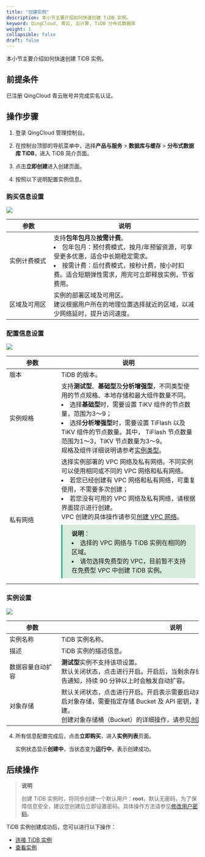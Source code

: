 ```yaml
---
title: "创建实例"
description: 本小节主要介绍如何快速创建 TiDB 实例。 
keyword: QingCloud, 青云, 云计算, TiDB 分布式数据库
weight: 1
collapsible: false
draft: false
---
```


本小节主要介绍如何快速创建 TiDB 实例。

## 前提条件

已注册 QingCloud 青云账号并完成实名认证。

## 操作步骤

1. 登录 QingCloud 管理控制台。
2. 在控制台顶部的导航菜单中，选择**产品与服务** > **数据库与缓存** > **分布式数据库 TiDB**，进入 TiDB 简介页面。


3. 点击**立即创建**进入创建页面。
4. 按照以下说明配置实例信息。

### 购买信息设置

![](../../../_images/create_bug_info.png)

| <span style="display:inline-block;width:100px">参数</span> | 说明                                                         |
| ---------------------------------------------------------- | ------------------------------------------------------------ |
| 实例计费模式                                               | 支持**包年包月**及**按需计费**。<br/><li>包年包月：预付费模式，按月/年预留资源，可享受更多优惠，适合中长期稳定需求。</li><li>按需计费：后付费模式，按秒计费，按小时扣费。适合短期弹性需求，用完可立即释放实例，节省费用。</li> |
| 区域及可用区                                               | 实例的部署区域及可用区。<br/>建议根据用户所在的地理位置选择就近的区域，以减少网络延时，提升访问速度。 |

### 配置信息设置

![](../../../_images/create_setting_info.png)

| <span style="display:inline-block;width:120px">参数</span> | 说明                                                         |
| ---------------------------------------------------------- | ------------------------------------------------------------ |
| 版本                                                       | TiDB 的版本。                                                |
| 实例规格                                                   | 支持**测试型**、**基础型**及**分析增强型**，不同类型使用的节点规格、本地存储和最大组件数量不同。<br/><li>选择**基础型**时，需要设置 TiKV 组件的节点数量，范围为3～9；</li><li>选择**分析增强型**时，需要设置 TiFlash 以及 TiKV 组件的节点数量。其中， TiFlash 节点数量范围为1～3，TiKV 节点数量为3～9。</li>规格及组件详细说明请参考[实例类型](../../intro/instance_type/)。 |
| 私有网络                                                   | 选择实例部署的 VPC 网络及私有网络。不同实例可以使用相同或不同的 VPC 网络和私有网络。<li>若您已经创建有 VPC 网络和私有网络，可重复使用，不需要多次创建；</li><li>若您没有可用的 VPC 网络及私有网络，请根据界面提示进行创建。</li>VPC 创建的具体操作请参见[创建 VPC 网络](/network/vpc/manual/vpcnet/10_create_vpc/)。<br/><div style="background-color: #D8ECDE; padding: 10px 24px; margin: 10px 0; border-left: 3px solid #00a971;">  <b>说明</b>：<li>选择的 VPC 网络与 TiDB 实例在相同的区域。</li><li>请勿选择免费型的 VPC，目前暂不支持在免费型 VPC 中创建 TiDB 实例。</li></div> |

### 实例设置

![](../../../_images/create_instance_setting.png)

| <span style="display:inline-block;width:120px">参数</span> | <span style="display:inline-block;width:600px">说明</span>   |
| ---------------------------------------------------------- | ------------------------------------------------------------ |
| 实例名称                                                   | TiDB 实例名称。                                              |
| 描述                                                       | TiDB 实例的描述信息。                                        |
| 数据容量自动扩容                                           | **测试型**实例不支持该项设置。<br/>默认关闭状态，点击进行开启。开启后，当剩余存储容量不足 30% 时，您将收到警告通知，持续 90 分钟以上时会触发自动扩容。 |
| 对象存储                                                   | 默认关闭状态，点击进行开启。开启表示需要启动对象存储服务来存储备份数据。开启对象存储，需要指定存储 Bucket 及 API 密钥，若未创建，请根据界面提示进行创建。<br>创建对象存储桶（Bucket）的详细操作，请参见[创建 Bucket](/storage/object-storage/manual/bucket_manage/#创建-bucket)。 |

4. 所有信息配置完成后，点击**立即购买**，进入**实例列表**页面。

   实例状态显示**创建中**，当状态变为**运行中**，表示创建成功。

## 后续操作

>**说明**
>
>创建 TiDB 实例时，将同步创建一个默认用户：**root**，默认无密码，为了保障信息安全，建议您创建后立即设置密码。具体操作方法请参见[修改用户密码](../user_mgt/account/)。

TiDB 实例创建成功后，您可以进行以下操作：

- [连接 TiDB 实例](../cnect_tidb/)
- [查看实例](../../manual/mgeinstance/view/)
